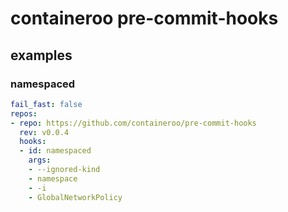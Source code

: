 # containeroo pre-commit-hooks

## examples

### namespaced

```yaml
fail_fast: false
repos:
- repo: https://github.com/containeroo/pre-commit-hooks
  rev: v0.0.4
  hooks:
  - id: namespaced
    args:
    - --ignored-kind
    - namespace
    - -i
    - GlobalNetworkPolicy
```
